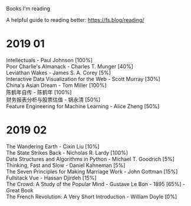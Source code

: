 Books I'm reading

A helpful guide to reading better: https://fs.blog/reading/  

# 2019 01

Intellectuals - Paul Johnson [100%]  
Poor Charlie's Almanack - Charles T. Munger [40%]  
Leviathan Wakes - James S. A. Corey [5%]  
Interactive Data Visualization for the Web - Scott Murray [30%]  
China's Asian Dream - Tom Miller [100%]  
陈鹤年自传 - 陈鹤年 [100%]  
财务报表分析与股票估值 - 锅永清 [50%]  
Feature Engineering for Machine Learning - Alice Zheng [50%]  

# 2019 02

The Wandering Earth - Cixin Liu [10%]  
The State Strikes Back - Nicholas R. Lardy [100%]  
Data Structures and Algorithms in Python - Michael T. Goodrich [5%]  
Thinking, Fast and Slow - Daniel Kahneman [5%]  
The Seven Principles for Making Marriage Work - John Gottman [15%]  
Fullstack Vue - Hassan Djirdeh [15%]  
The Crowd: A Study of the Popular Mind - Gustave Le Bon - 1895 [65%] - Great Book  
The French Revolution: A Very Short Introduction - William Doyle [0%]
